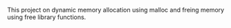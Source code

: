This project on dynamic memory allocation using
malloc and freing memory using free library functions.
